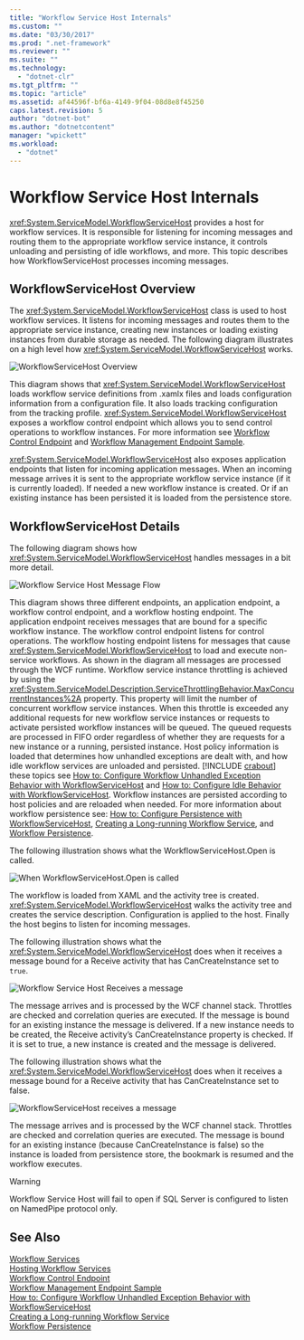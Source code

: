 ```yaml
---
title: "Workflow Service Host Internals"
ms.custom: ""
ms.date: "03/30/2017"
ms.prod: ".net-framework"
ms.reviewer: ""
ms.suite: ""
ms.technology: 
  - "dotnet-clr"
ms.tgt_pltfrm: ""
ms.topic: "article"
ms.assetid: af44596f-bf6a-4149-9f04-08d8e8f45250
caps.latest.revision: 5
author: "dotnet-bot"
ms.author: "dotnetcontent"
manager: "wpickett"
ms.workload: 
  - "dotnet"
---
```

# Workflow Service Host Internals
<xref:System.ServiceModel.WorkflowServiceHost> provides a host for workflow services. It is responsible for listening for incoming messages and routing them to the appropriate workflow service instance, it controls unloading and persisting of idle workflows, and more. This topic describes how WorkflowServiceHost processes incoming messages.  
  
## WorkflowServiceHost Overview  
 The <xref:System.ServiceModel.WorkflowServiceHost> class is used to host workflow services. It listens for incoming messages and routes them to the appropriate service instance, creating new instances or loading existing instances from durable storage as needed.  The following diagram illustrates on a high level how <xref:System.ServiceModel.WorkflowServiceHost> works.  
  
 ![WorkflowServiceHost Overview](../../../../docs/framework/wcf/feature-details/media/wfshhighlevel.gif "WFSHHighLevel")  
  
 This diagram shows that <xref:System.ServiceModel.WorkflowServiceHost> loads workflow service definitions from .xamlx files and loads configuration information from a configuration file. It also loads tracking configuration from the tracking profile. <xref:System.ServiceModel.WorkflowServiceHost> exposes a workflow control endpoint which allows you to send control operations to workflow instances.  For more information see [Workflow Control Endpoint](../../../../docs/framework/wcf/feature-details/workflow-control-endpoint.md) and [Workflow Management Endpoint Sample](../../../../docs/framework/windows-workflow-foundation/samples/workflow-management-endpoint-sample.md).  
  
 <xref:System.ServiceModel.WorkflowServiceHost> also exposes application endpoints that listen for incoming application messages. When an incoming message arrives it is sent to the appropriate workflow service instance (if it is currently loaded). If needed a new workflow instance is created. Or if an existing instance has been persisted it is loaded from the persistence store.  
  
## WorkflowServiceHost Details  
 The following diagram shows how <xref:System.ServiceModel.WorkflowServiceHost> handles messages in a bit more detail.  
  
 ![Workflow Service Host Message Flow](../../../../docs/framework/wcf/feature-details/media/wfshmessageflow.gif "WFSHMessageFlow")  
  
 This diagram shows three different endpoints, an application endpoint, a workflow control endpoint, and a workflow hosting endpoint. The application endpoint receives messages that are bound for a specific workflow instance. The workflow control endpoint listens for control operations. The workflow hosting endpoint listens for messages that cause <xref:System.ServiceModel.WorkflowServiceHost> to load and execute non-service workflows. As shown in the diagram all messages are processed through the WCF runtime.  Workflow service instance throttling is achieved by using the <xref:System.ServiceModel.Description.ServiceThrottlingBehavior.MaxConcurrentInstances%2A> property. This property will limit the number of concurrent workflow service instances. When this throttle is exceeded any additional requests for new workflow service instances or requests to activate persisted workflow instances will be queued. The queued requests are processed in FIFO order regardless of whether they are requests for a new instance or a running, persisted instance. Host policy information is loaded that determines how unhandled exceptions are dealt with, and how idle workflow services are unloaded and persisted. [!INCLUDE [crabout](../../../../includes/crabout-md.md)] these topics see [How to: Configure Workflow Unhandled Exception Behavior with WorkflowServiceHost](../../../../docs/framework/wcf/feature-details/config-workflow-unhandled-exception-workflowservicehost.md) and [How to: Configure Idle Behavior with WorkflowServiceHost](../../../../docs/framework/wcf/feature-details/how-to-configure-idle-behavior-with-workflowservicehost.md). Workflow instances are persisted according to host policies and are reloaded when needed. For more information about workflow persistence see: [How to: Configure Persistence with WorkflowServiceHost](../../../../docs/framework/wcf/feature-details/how-to-configure-persistence-with-workflowservicehost.md), [Creating a Long-running Workflow Service](../../../../docs/framework/wcf/feature-details/creating-a-long-running-workflow-service.md), and [Workflow Persistence](../../../../docs/framework/windows-workflow-foundation/workflow-persistence.md).  
  
 The following illustration shows what the WorkflowServiceHost.Open is called.  
  
 ![When WorkflowServiceHost.Open is called](../../../../docs/framework/wcf/feature-details/media/wfhostopen.gif "WFHostOpen")  
  
 The workflow is loaded from XAML and the activity tree is created. <xref:System.ServiceModel.WorkflowServiceHost> walks the activity tree and creates the service description. Configuration is applied to the host. Finally the host begins to listen for incoming messages.  
  
 The following illustration shows what the <xref:System.ServiceModel.WorkflowServiceHost> does when it receives a message bound for a Receive activity that has CanCreateInstance set to `true`.  
  
 ![Workflow Service Host Receives a message](../../../../docs/framework/wcf/feature-details/media/wfhreceivemessagecci.gif "WFHReceiveMessageCCI")  
  
 The message arrives and is processed by the WCF channel stack. Throttles are checked and correlation queries are executed. If the message is bound for an existing instance the message is delivered. If a new instance needs to be created, the Receive activity’s CanCreateInstance property is checked. If it is set to true, a new instance is created and the message is delivered.  
  
 The following illustration shows what the <xref:System.ServiceModel.WorkflowServiceHost> does when it receives a message bound for a Receive activity that has CanCreateInstance set to false.  
  
 ![WorkflowServiceHost receives a message](../../../../docs/framework/wcf/feature-details/media/wfshreceivemessage.gif "WFSHReceiveMessage")  
  
 The message arrives and is processed by the WCF channel stack. Throttles are checked and correlation queries are executed. The message is bound for an existing instance (because CanCreateInstance is false) so the instance is loaded from persistence store, the bookmark is resumed and the workflow executes.  
  
> [!WARNING]
>  Workflow Service Host will fail to open if SQL Server is configured to listen on NamedPipe protocol only.  
  
## See Also  
 [Workflow Services](../../../../docs/framework/wcf/feature-details/workflow-services.md)  
 [Hosting Workflow Services](../../../../docs/framework/wcf/feature-details/hosting-workflow-services.md)  
 [Workflow Control Endpoint](../../../../docs/framework/wcf/feature-details/workflow-control-endpoint.md)  
 [Workflow Management Endpoint Sample](../../../../docs/framework/windows-workflow-foundation/samples/workflow-management-endpoint-sample.md)  
 [How to: Configure Workflow Unhandled Exception Behavior with WorkflowServiceHost](../../../../docs/framework/wcf/feature-details/config-workflow-unhandled-exception-workflowservicehost.md)  
 [Creating a Long-running Workflow Service](../../../../docs/framework/wcf/feature-details/creating-a-long-running-workflow-service.md)  
 [Workflow Persistence](../../../../docs/framework/windows-workflow-foundation/workflow-persistence.md)
